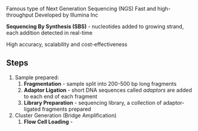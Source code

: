 Famous type of Next Generation Sequencing (NGS)
Fast and high-throughput
Developed by Illumina Inc

**Sequencing By Synthesis (SBS)** - nucleotides added to growing strand, each addition detected in real-time

High accuracy, scalability and cost-effectiveness

## Steps
1. Sample prepared:
	1. **Fragmentation** - sample split into 200-500 bp long fragments
	2. **Adaptor Ligation** - short DNA sequences called *adaptors* are added to each end of each fragment
	3. **Library Preparation** - sequencing library, a collection of adaptor-ligated fragments prepared
2. Cluster Generation (Bridge Amplification)
	1. **Flow Cell Loading** - 
